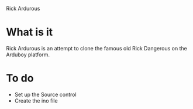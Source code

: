 Rick Ardurous

# What is it

Rick Ardurous is an attempt to clone the famous old Rick Dangerous on the Arduboy platform.

# To do

- Set up the Source control
- Create the ino file